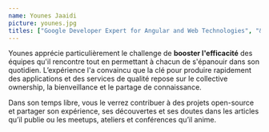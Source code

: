```yaml
---
name: Younes Jaaidi
picture: younes.jpg
titles: ["Google Developer Expert for Angular and Web Technologies", "& eXtreme Programming Coach"]
---
```


Younes apprécie particulièrement le challenge de **booster l'efficacité** des équipes qu'il rencontre tout en permettant à chacun de s'épanouir dans son quotidien. L’expérience l'a convaincu que la clé pour produire rapidement des applications et des services de qualité repose sur le collective ownership, la bienveillance et le partage de connaissance.

Dans son temps libre, vous le verrez contribuer à des projets open-source et partager son expérience, ses découvertes et ses doutes dans les articles qu’il publie ou les meetups, ateliers et conférences qu’il anime.
